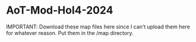 # AoT-Mod-HoI4-2024
IMPORTANT: Download these map files here since I can't upload them here for whatever reason. Put them in the /map directory.  
